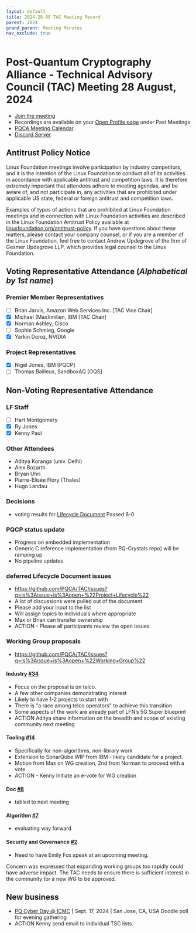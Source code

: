 ```yaml
---
layout: default
title: 2024-28-08 TAC Meeting Record
parent: 2024
grand_parent: Meeting Minutes
nav_exclude: true
---
```


# Post-Quantum Cryptography Alliance - Technical Advisory Council (TAC) Meeting 28 August, 2024
* [Join the meeting](https://zoom-lfx.platform.linuxfoundation.org/meeting/98559442147?password=5e9d28b7-97d4-4628-9087-5f359dbf3d80)
* Recordings are available on your [Open Profile page](https://openprofile.dev/my-meetings) under Past Meetings
* [PQCA Meeting Calendar](https://pqca.org/calendar/)
* [Discord Server](https://discord.gg/pqca)

## Antitrust Policy Notice
Linux Foundation meetings involve participation by industry competitors, and it is the intention of the Linux Foundation to conduct all of its activities in accordance with applicable antitrust and competition laws. It is therefore extremely important that attendees adhere to meeting agendas, and be aware of, and not participate in, any activities that are prohibited under applicable US state, federal or foreign antitrust and competition laws.

Examples of types of actions that are prohibited at Linux Foundation meetings and in connection with Linux Foundation activities are described in the Linux Foundation Antitrust Policy available at [linuxfoundation.org/antitrust-policy](linuxfoundation.org/antitrust-policy). If you have questions about these matters, please contact your company counsel, or if you are a member of the Linux Foundation, feel free to contact Andrew Updegrove of the firm of Gesmer Updegrove LLP, which provides legal counsel to the Linux Foundation.

## Voting Representative Attendance (_Alphabetical by 1st name_)
### Premier Member Representatives
* [ ] Brian Jarvis, Amazon Web Services Inc. [TAC Vice Chair]
* [x] Michael (Max)imilien, IBM [TAC Chair]
* [x] Norman Ashley, Cisco
* [ ] Sophie Schmieg, Google
* [x] Yarkin Doroz, NVIDIA

 ### Project Representatives
* [x] Nigel Jones, IBM [PQCP]
* [ ] Thomas Bailleux, SandboxAQ [OQS]

## Non-Voting Representative Attendance
### LF Staff 
* [ ] Hart Montgomery
* [x] Ry Jones
* [x] Kenny Paul

### Other Attendees
* Aditya Koranga (univ. Delhi) 
* Alex Bozarth 
* Bryan Uhri
* Pierre-Elisée Flory (Thales)
* Hugo Landau

### Decisions
* voting results for [Lifecycle Document](https://docs.google.com/document/d/1NV-0vNgXWdc81oqT0jv0C-9Funb8dySS06u90ghF-X4/edit)
Passed 6-0

### PQCP status update
* Progress on embedded implementation
* Generic C reference implementation (from PQ-Crystals repo) will be ramping up
* No pipeline updates

###  deferred Lifecycle Document issues 
* https://github.com/PQCA/TAC/issues?q=is%3Aissue+is%3Aopen+%22Project+Lifecycle%22
* A lot of discussions were pulled out of the document
* Please add your input to the list
* Will assign topics to individuals where appropriate
* Max or Brian can transfer ownership
* ACTION - Please all participants review the open issues.

### Working Group proposals
 * https://github.com/PQCA/TAC/issues?q=is%3Aissue+is%3Aopen+%22Working+Group%22
#### Industry [#34](https://github.com/PQCA/TAC/issues/34)
* Focus on the proposal is on telco.
* A few other companies demonstrating interest
* Likely to have 1-2 projects to start with
* There is "a race among telco operators" to achieve this transition
* Some aspects of the work are already part of LFN’s 5G Super blueprint
* ACTION Aditya share information on the breadth and scope of existing community next meeting 
#### Tooling [#14](https://github.com/PQCA/TAC/issues/14)
* Specifically for non-algorithms, non-library work
* Extension to SonarQube WIP from IBM - likely candidate for a project.
* Motion from Max on WG creation, 2nd from Norman to proceed with a vote.
* ACTION - Kenny Initiate an e-vote for WG creation
#### Doc [#8](https://github.com/PQCA/TAC/issues/8)
* tabled to next meeting
#### Algorithm [#7](https://github.com/PQCA/TAC/issues/7) 
* evaluating way forward
#### Security and Governance [#2](https://github.com/PQCA/TAC/issues/2)
* Need to have Emily Fox speak at an upcoming meeting. 

Concern was expressed that expanding working groups too rapidly could have adverse impact. The TAC needs to ensure there is sufficient interest in the community for a new WG to be approved.

## New business
* [PQ Cyber Day @ ICMC](https://icmconference.org/?page_id=21522) | Sept. 17, 2024 | San Jose, CA, USA Doodle poll for evening gathering 
* ACTION Kenny send email to individual TSC lists.